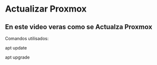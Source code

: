 # Actualizar Proxmox
## En este video veras como se Actualza Proxmox

Comandos utilisados:

apt update

apt upgrade
